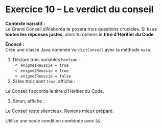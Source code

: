# Exercice 10 – Le verdict du conseil

**Contexte narratif :**  
Le Grand Conseil d’Aleboréa te posera trois questions cruciales. Si tu as **toutes les réponses justes**, alors tu obtiens le **titre d’Héritier du Code**.

**Énoncé :**  
Crée une classe Java nommée `VerdictConseil` avec la méthode `main`.  
1. Déclare trois variables `boolean` :  
   - `enigme1Reussie = true`  
   - `enigme2Reussie = true`  
   - `enigme3Reussie = false`  
2. Si les trois sont `true`, affiche :  

Le Conseil t’accorde le titre d’Héritier du Code.

3. Sinon, affiche :  

Le Conseil reste silencieux. Reviens mieux préparé.

Utilise une seule condition combinée avec `&&`.  

